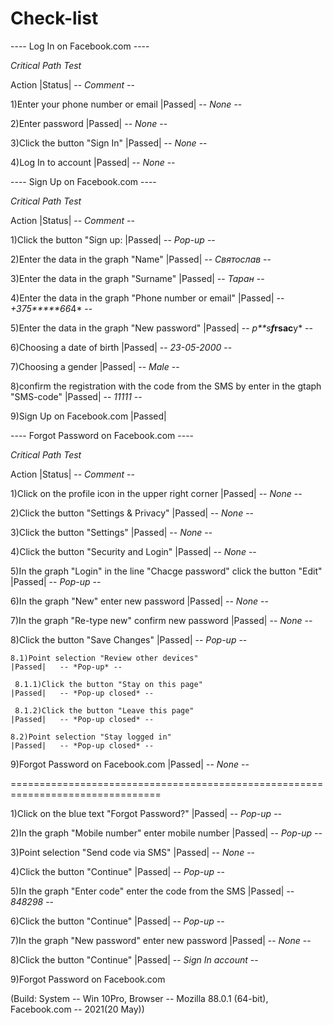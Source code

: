 # Check-list
---- Log In on Facebook.com ----

*Critical Path Test*

  Action                                                       |Status|   -- *Comment* --   
                                                                                                             
  1)Enter your phone number or email                           |Passed|   -- *None* --
                                                                              
  2)Enter password                                             |Passed|   -- *None* --
                                                                             
  3)Click the button "Sign In"                                 |Passed|   -- *None* --
  
  4)Log In to account                                          |Passed|   -- *None* --
  
  
 ---- Sign Up on Facebook.com ---- 
  
  *Critical Path Test*
  
  Action                                                                                 |Status|   -- *Comment* --   
  
  1)Click the button "Sign up:                                                           |Passed|   -- *Pop-up* --
   
  2)Enter the data in the graph "Name"                                                   |Passed|   -- *Святослав* -- 
  
  3)Enter the data in the graph "Surname"                                                |Passed|   -- *Таран* --
   
  4)Enter the data in the graph "Phone number or email"                                  |Passed|   -- *+375*****66*4* --
  
  5)Enter the data in the graph "New password"                                           |Passed|   -- *p**s****f*rs******ac****y* --
  
  6)Choosing a date of birth                                                             |Passed|   -- *23-05-2000* --
  
  7)Choosing a gender                                                                    |Passed|   -- *Male* --
  
  8)confirm the registration with the code from the SMS by enter in the gtaph "SMS-code" |Passed|   -- *11111* --
  
  9)Sign Up on Facebook.com                                                              |Passed|
  
  
  ---- Forgot Password on Facebook.com ---- 
   
   *Critical Path Test*
   
   Action                                                                                               |Status|   -- *Comment* --   
   
   1)Click on the profile icon in the upper right corner                                                |Passed|   -- *None* --
   
   2)Click the button "Settings & Privacy"                                                              |Passed|   -- *None* --
   
   3)Click the button "Settings"                                                                        |Passed|   -- *None* --
   
   4)Click the button "Security and Login"                                                              |Passed|   -- *None* --
   
   5)In the graph "Login" in the line "Chacge password" click the button "Edit"                         |Passed|   -- *Pop-up* --
   
   6)In the graph "New" enter new password                                                              |Passed|   -- *None* --
   
   7)In the graph "Re-type new" confirm new password                                                    |Passed|   -- *None* --
   
   8)Click the button "Save Changes"                                                                    |Passed|   -- *Pop-up* --
   
    8.1)Point selection "Review other devices"                                                          |Passed|   -- *Pop-up* --
    
     8.1.1)Click the button "Stay on this page"                                                         |Passed|   -- *Pop-up closed* --
     
     8.1.2)Click the button "Leave this page"                                                           |Passed|   -- *Pop-up closed* --
     
    8.2)Point selection "Stay logged in"                                                                |Passed|   -- *Pop-up closed* --
    
   9)Forgot Password on Facebook.com                                                                    |Passed|   -- *None* --
   
   ================================================================================
   
   1)Click on the blue text "Forgot Password?"                                                          |Passed|   -- *Pop-up* --
   
   2)In the graph "Mobile number" enter mobile number                                                   |Passed|   -- *Pop-up* --
   
   3)Point selection "Send code via SMS"                                                                |Passed|   -- *None* --
   
   4)Click the button "Continue"                                                                        |Passed|   -- *Pop-up* --
   
   5)In the graph "Enter code" enter the code from the SMS                                              |Passed|   -- *848298* --
   
   6)Click the button "Continue"                                                                        |Passed|   -- *Pop-up* --
   
   7)In the graph "New password" enter new password                                                     |Passed|   -- *None* --
   
   8)Click the button "Continue"                                                                        |Passed|   -- *Sign In account* --
   
   9)Forgot Password on Facebook.com 
   
  (Build: System -- Win 10Pro, Browser -- Mozilla 88.0.1 (64-bit), Facebook.com -- 2021(20 May))
  
